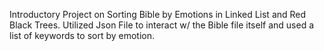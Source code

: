 Introductory Project on Sorting Bible by Emotions in Linked List and Red Black Trees.
Utilized Json File to interact w/ the Bible file itself and used a list of keywords to sort by emotion.
